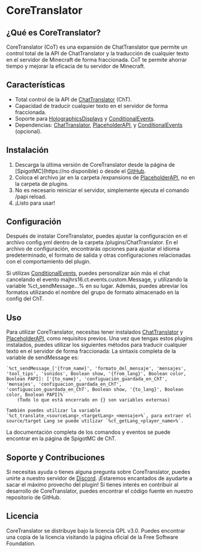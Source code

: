 # CoreTranslator

## ¿Qué es CoreTranslator?

CoreTranslator (CoT) es una expansión de ChatTranslator que permite un control total de la API de ChatTranslator y la traducción de cualquier texto en el servidor de Minecraft de forma fraccionada. CoT te permite ahorrar tiempo y mejorar la eficacia de tu servidor de Minecraft.

## Características

- Total control de la API de [ChatTranslator](https://www.spigotmc.org/resources/chattranslator.106604/) (ChT).
- Capacidad de traducir cualquier texto en el servidor de forma fraccionada.
- Soporte para [HolographicsDisplays](https://dev.bukkit.org/projects/holographic-displays) y [ConditionalEvents](https://www.spigotmc.org/resources/conditionalevents-custom-actions-for-certain-events-1-8-1-19-4.82271/).
- Dependencias: [ChatTranslator](https://www.spigotmc.org/resources/chattranslator.106604/), [PlaceholderAPI](https://www.spigotmc.org/resources/placeholderapi.6245/), y [ConditionalEvents](https://www.spigotmc.org/resources/conditionalevents-custom-actions-for-certain-events-1-8-1-19-4.82271/) (opcional).

## Instalación

1. Descarga la última versión de CoreTranslator desde la página de [SpigotMC](https://no disponible) o desde el [GitHub](https://github.com/Majhrs16/CoreTranslator/releases).
2. Coloca el archivo jar en la carpeta /expansions de [PlaceholderAPI](https://www.spigotmc.org/resources/placeholderapi.6245/), no en la carpeta de plugins.
3. No es necesario reiniciar el servidor, simplemente ejecuta el comando /papi reload.
4. ¡Listo para usar!

## Configuración

Después de instalar CoreTranslator, puedes ajustar la configuración en el archivo config.yml dentro de la carpeta /plugins/ChatTranslator. En el archivo de configuración, encontrarás opciones para ajustar el idioma predeterminado, el formato de salida y otras configuraciones relacionadas con el comportamiento del plugin.

Si utilizas [ConditionalEvents](https://www.spigotmc.org/resources/conditionalevents-custom-actions-for-certain-events-1-8-1-19-4.82271/), puedes personalizar aún más el chat cancelando el evento majhrs16.ct.events.custom.Message, y utilizando la variable %ct_sendMessage...% en su lugar. Además, puedes abreviar los formatos utilizando el nombre del grupo de formato almacenado en la config del ChT.

## Uso

Para utilizar CoreTranslator, necesitas tener instalados [ChatTranslator](https://www.spigotmc.org/resources/chattranslator.106604/) y [PlaceholderAPI](https://www.spigotmc.org/resources/placeholderapi.6245/), como requisitos previos. Una vez que tengas estos plugins instalados, puedes utilizar los siguientes métodos para traducir cualquier texto en el servidor de forma fraccionada:
    La sintaxis completa de la variable de sendMessage es:
    
    `%ct_sendMessage_['{from_name}', 'formato_del_mensaje', 'mensajes', 'tool_tips', 'sonidos', Boolean show, '{from_lang}', Boolean color, Boolean PAPI]: ['{to_name}', 'configuación_guardada_en_ChT', 'mensajes', 'configuacion_guardada_en_ChT', 'configuacion_guardada_en_ChT', Boolean show, '{to_lang}', Boolean color, Boolean PAPI]%`
        (Todo lo que está encerrado en {} son variables externas)

    También puedes utilizar la variable `%ct_translate_<sourceLang>_<targetLang>_<mensaje>%`, para extraer el source/target Lang se puede utilizar `%ct_getLang_<player_name>%`.

La documentación completa de los comandos y eventos se puede encontrar en la página de SpigotMC de ChT.

## Soporte y Contribuciones

Si necesitas ayuda o tienes alguna pregunta sobre CoreTranslator, puedes unirte a nuestro servidor de [Discord](https://discord.gg/kZxHnSVPTg). ¡Estaremos encantados de ayudarte a sacar el máximo provecho del plugin! Si tienes interés en contribuir al desarrollo de CoreTranslator, puedes encontrar el código fuente en nuestro repositorio de GitHub.

## Licencia

CoreTranslator se distribuye bajo la licencia GPL v3.0. Puedes encontrar una copia de la licencia visitando la página oficial de la Free Software Foundation.